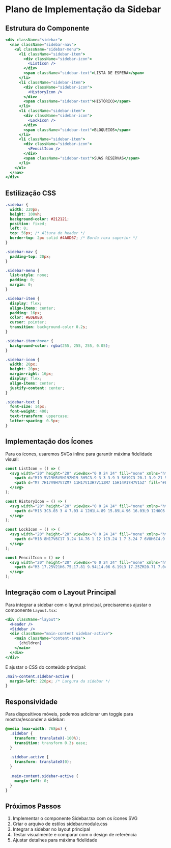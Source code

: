 # Plano de Implementação da Sidebar

## Estrutura do Componente

```jsx
<div className="sidebar">
  <nav className="sidebar-nav">
    <ul className="sidebar-menu">
      <li className="sidebar-item">
        <div className="sidebar-icon">
          <ListIcon />
        </div>
        <span className="sidebar-text">LISTA DE ESPERA</span>
      </li>
      <li className="sidebar-item">
        <div className="sidebar-icon">
          <HistoryIcon />
        </div>
        <span className="sidebar-text">HISTÓRICO</span>
      </li>
      <li className="sidebar-item">
        <div className="sidebar-icon">
          <LockIcon />
        </div>
        <span className="sidebar-text">BLOQUEIOS</span>
      </li>
      <li className="sidebar-item">
        <div className="sidebar-icon">
          <PencilIcon />
        </div>
        <span className="sidebar-text">SUAS RESERVAS</span>
      </li>
    </ul>
  </nav>
</div>
```

## Estilização CSS

```css
.sidebar {
  width: 220px;
  height: 100vh;
  background-color: #212121;
  position: fixed;
  left: 0;
  top: 56px; /* Altura do header */
  border-top: 2px solid #4A0D67; /* Borda roxa superior */
}

.sidebar-nav {
  padding-top: 20px;
}

.sidebar-menu {
  list-style: none;
  padding: 0;
  margin: 0;
}

.sidebar-item {
  display: flex;
  align-items: center;
  padding: 16px;
  color: #E0E0E0;
  cursor: pointer;
  transition: background-color 0.2s;
}

.sidebar-item:hover {
  background-color: rgba(255, 255, 255, 0.05);
}

.sidebar-icon {
  width: 20px;
  height: 20px;
  margin-right: 16px;
  display: flex;
  align-items: center;
  justify-content: center;
}

.sidebar-text {
  font-size: 14px;
  font-weight: 400;
  text-transform: uppercase;
  letter-spacing: 0.5px;
}
```

## Implementação dos Ícones

Para os ícones, usaremos SVGs inline para garantir máxima fidelidade visual:

```jsx
const ListIcon = () => (
  <svg width="20" height="20" viewBox="0 0 24 24" fill="none" xmlns="http://www.w3.org/2000/svg">
    <path d="M19 5V19H5V5H19ZM19 3H5C3.9 3 3 3.9 3 5V19C3 20.1 3.9 21 5 21H19C20.1 21 21 20.1 21 19V5C21 3.9 20.1 3 19 3Z" fill="#E0E0E0"/>
    <path d="M7 7H17V9H7V7ZM7 11H17V13H7V11ZM7 15H14V17H7V15Z" fill="#E0E0E0"/>
  </svg>
);

const HistoryIcon = () => (
  <svg width="20" height="20" viewBox="0 0 24 24" fill="none" xmlns="http://www.w3.org/2000/svg">
    <path d="M13 3C8.03 3 4 7.03 4 12H1L4.89 15.89L4.96 16.03L9 12H6C6 8.13 9.13 5 13 5C16.87 5 20 8.13 20 12C20 15.87 16.87 19 13 19C11.07 19 9.32 18.21 8.06 16.94L6.64 18.36C8.27 19.99 10.51 21 13 21C17.97 21 22 16.97 22 12C22 7.03 17.97 3 13 3ZM12 8V13L16.28 15.54L17 14.33L13.5 12.25V8H12Z" fill="#E0E0E0"/>
  </svg>
);

const LockIcon = () => (
  <svg width="20" height="20" viewBox="0 0 24 24" fill="none" xmlns="http://www.w3.org/2000/svg">
    <path d="M18 8H17V6C17 3.24 14.76 1 12 1C9.24 1 7 3.24 7 6V8H6C4.9 8 4 8.9 4 10V20C4 21.1 4.9 22 6 22H18C19.1 22 20 21.1 20 20V10C20 8.9 19.1 8 18 8ZM12 17C10.9 17 10 16.1 10 15C10 13.9 10.9 13 12 13C13.1 13 14 13.9 14 15C14 16.1 13.1 17 12 17ZM15.1 8H8.9V6C8.9 4.29 10.29 2.9 12 2.9C13.71 2.9 15.1 4.29 15.1 6V8Z" fill="#E0E0E0"/>
  </svg>
);

const PencilIcon = () => (
  <svg width="20" height="20" viewBox="0 0 24 24" fill="none" xmlns="http://www.w3.org/2000/svg">
    <path d="M3 17.25V21H6.75L17.81 9.94L14.06 6.19L3 17.25ZM20.71 7.04C21.1 6.65 21.1 6.02 20.71 5.63L18.37 3.29C17.98 2.9 17.35 2.9 16.96 3.29L15.13 5.12L18.88 8.87L20.71 7.04Z" fill="#E0E0E0"/>
  </svg>
);
```

## Integração com o Layout Principal

Para integrar a sidebar com o layout principal, precisaremos ajustar o componente `Layout.tsx`:

```jsx
<div className="layout">
  <Header />
  <Sidebar />
  <div className="main-content sidebar-active">
    <main className="content-area">
      {children}
    </main>
  </div>
</div>
```

E ajustar o CSS do conteúdo principal:

```css
.main-content.sidebar-active {
  margin-left: 220px; /* Largura da sidebar */
}
```

## Responsividade

Para dispositivos móveis, podemos adicionar um toggle para mostrar/esconder a sidebar:

```css
@media (max-width: 768px) {
  .sidebar {
    transform: translateX(-100%);
    transition: transform 0.3s ease;
  }
  
  .sidebar.active {
    transform: translateX(0);
  }
  
  .main-content.sidebar-active {
    margin-left: 0;
  }
}
```

## Próximos Passos

1. Implementar o componente Sidebar.tsx com os ícones SVG
2. Criar o arquivo de estilos sidebar.module.css
3. Integrar a sidebar no layout principal
4. Testar visualmente e comparar com o design de referência
5. Ajustar detalhes para máxima fidelidade
